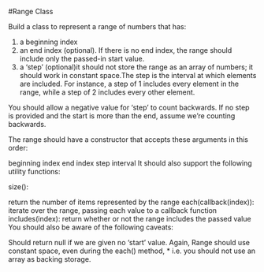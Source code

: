 #Range Class

Build a class to represent a range of numbers that has:

1. a beginning index
2. an end index (optional). If there is no end index, the range should include only the passed-in start value.
3. a ‘step’ (optional)it should not store the range as an array of numbers; it should work in constant space.The step is the interval at which elements are included. For instance, a step of 1 includes every element in the range, while a step of 2 includes every other element.

You should allow a negative value for ‘step’ to count backwards. If no step is provided and the start is more than the end, assume we’re counting backwards.

The range should have a constructor that accepts these arguments in this order:

beginning index
end index
step interval
It should also support the following utility functions:

size(): 

return the number of items represented by the range
each(callback(index)): iterate over the range, passing each value to a callback function
includes(index): return whether or not the range includes the passed value
You should also be aware of the following caveats:

Should return null if we are given no ‘start’ value.
Again, Range should use constant space, even during the each() method, * i.e. you should not use an array as backing storage.
